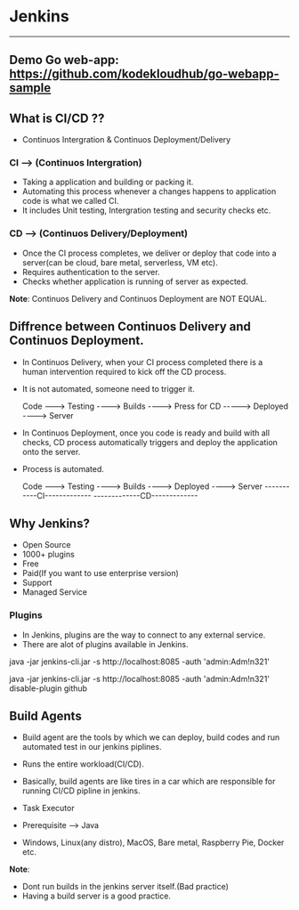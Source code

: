 # Jenkins
------
Demo Go web-app: https://github.com/kodekloudhub/go-webapp-sample
------

## What is CI/CD ??
- Continuos Intergration & Continuos Deployment/Delivery

### CI --> (Continuos Intergration)
- Taking a application and building or packing it.
- Automating this process whenever a changes happens to application code is what we called CI.
- It includes Unit testing, Intergration testing and security checks etc.

### CD --> (Continuos Delivery/Deployment)
- Once the CI process completes, we deliver or deploy that code into a server(can be cloud, bare metal, serverless, VM etc).
- Requires authentication to the server.
- Checks whether application is running of server as expected.

**Note**: Continuos Delivery and Continuos Deployment are NOT EQUAL.

## Diffrence between Continuos Delivery and Continuos Deployment.
- In Continuos Delivery, when your CI process completed there is a human intervention required to kick off the CD process.
- It is not automated, someone need to trigger it.

    Code ---> Testing ----> Builds ----> Press for CD -----> Deployed ----> Server
    
- In Continuos Deployment, once you code is ready and build with all checks, CD process automatically triggers and deploy the application onto the server.
- Process is automated.

    Code ---> Testing ----> Builds ----> Deployed ----> Server
    -----------CI------------- -------------CD-------------

## Why Jenkins?
- Open Source
- 1000+ plugins
- Free
- Paid(If you want to use enterprise version)
- Support
- Managed Service

### Plugins
- In Jenkins, plugins are the way to connect to any external service.
- There are alot of plugins available in Jenkins.


java -jar jenkins-cli.jar -s http://localhost:8085 -auth 'admin:Adm!n321' <command>

java -jar jenkins-cli.jar -s http://localhost:8085 -auth 'admin:Adm!n321' disable-plugin github

## Build Agents
- Build agent are the tools by which we can deploy, build codes and run automated test in our jenkins piplines.
- Runs the entire workload(CI/CD).

- Basically, build agents are like tires in a car which are responsible for running CI/CD pipline in jenkins.
- Task Executor
- Prerequisite --> Java
- Windows, Linux(any distro), MacOS, Bare metal, Raspberry Pie, Docker etc.

**Note**:
- Dont run builds in the jenkins server itself.(Bad practice)
- Having a build server is a good practice.
